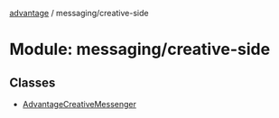[advantage](../index.md) / messaging/creative-side

# Module: messaging/creative-side

## Classes

- [AdvantageCreativeMessenger](../classes/messaging_creative_side.AdvantageCreativeMessenger.md)
